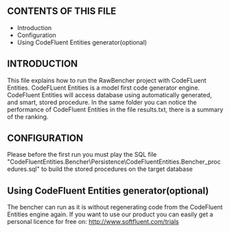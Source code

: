 CONTENTS OF THIS FILE
---------------------
 * Introduction
 * Configuration
 * Using CodeFluent Entities generator(optional)

 INTRODUCTION
------------
This file explains how to run the RawBencher project with CodeFLuent Entities.
CodeFLuent Entities is a model first code generator engine. CodeFluent Entities will access database using automatically generated, and smart, stored procedure.
In the same folder you can notice the performance of CodeFluent Entities in the file results.txt, there is a summary of the ranking.

CONFIGURATION
-------------
Please before the first run you must play the SQL file "CodeFluentEntities.Bencher\Persistence\CodeFluentEntities.Bencher_procedures.sql" to build the stored procedures on the target database


 Using CodeFluent Entities generator(optional)
------------

The bencher can run as it is without regenerating code from the CodeFluent Entities engine again. 
If you want to use our product you can easily get a personal licence for free on: http://www.softfluent.com/trials 

